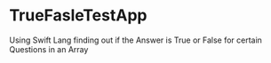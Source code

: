 # TrueFasleTestApp
Using Swift Lang finding out if the Answer is True or False for certain Questions in an Array
